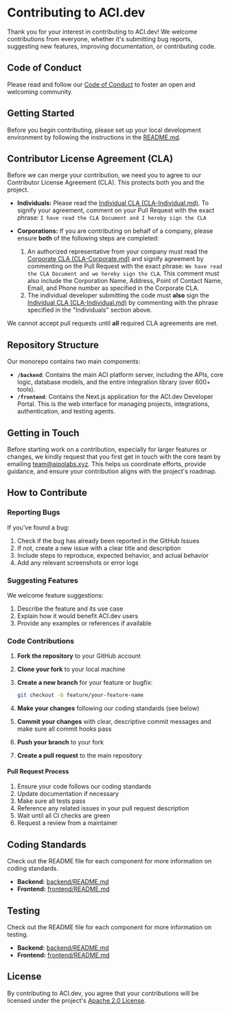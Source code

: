 # Contributing to ACI.dev

Thank you for your interest in contributing to ACI.dev! We welcome contributions from everyone, whether it's submitting bug reports, suggesting new features, improving documentation, or contributing code.

## Code of Conduct

Please read and follow our [Code of Conduct](CODE_OF_CONDUCT.md) to foster an open and welcoming community.

## Getting Started

Before you begin contributing, please set up your local development environment by following the instructions in the [README.md](README.md).

## Contributor License Agreement (CLA)

Before we can merge your contribution, we need you to agree to our Contributor License Agreement (CLA). This protects both you and the project.

- **Individuals:** Please read the [Individual CLA (CLA-Individual.md)](CLA-Individual.md). To signify your agreement, comment on your Pull Request with the exact phrase:
    `I have read the CLA Document and I hereby sign the CLA`

- **Corporations:** If you are contributing on behalf of a company, please ensure **both** of the following steps are completed:
    1. An authorized representative from your company must read the [Corporate CLA (CLA-Corporate.md)](CLA-Corporate.md) and signify agreement by commenting on the Pull Request with the exact phrase: `We have read the CLA Document and we hereby sign the CLA`. This comment must also include the Corporation Name, Address, Point of Contact Name, Email, and Phone number as specified in the Corporate CLA.
    2. The individual developer submitting the code must **also** sign the [Individual CLA (CLA-Individual.md)](CLA-Individual.md) by commenting with the phrase specified in the "Individuals" section above.

We cannot accept pull requests until **all** required CLA agreements are met.

## Repository Structure

Our monorepo contains two main components:

- **`/backend`**: Contains the main ACI platform server, including the APIs, core logic, database models, and the entire integration library (over 600+ tools).
- **`/frontend`**: Contains the Next.js application for the ACI.dev Developer Portal. This is the web interface for managing projects, integrations, authentication, and testing agents.

## Getting in Touch

Before starting work on a contribution, especially for larger features or changes, we kindly request that you first get in touch with the core team by emailing <team@aipolabs.xyz>. This helps us coordinate efforts, provide guidance, and ensure your contribution aligns with the project's roadmap.

## How to Contribute

### Reporting Bugs

If you've found a bug:

1. Check if the bug has already been reported in the GitHub Issues
2. If not, create a new issue with a clear title and description
3. Include steps to reproduce, expected behavior, and actual behavior
4. Add any relevant screenshots or error logs

### Suggesting Features

We welcome feature suggestions:

1. Describe the feature and its use case
2. Explain how it would benefit ACI.dev users
3. Provide any examples or references if available

### Code Contributions

1. **Fork the repository** to your GitHub account
2. **Clone your fork** to your local machine
3. **Create a new branch** for your feature or bugfix:

   ```bash
   git checkout -b feature/your-feature-name
   ```

4. **Make your changes** following our coding standards (see below)
5. **Commit your changes** with clear, descriptive commit messages and make sure all commit hooks pass
6. **Push your branch** to your fork
7. **Create a pull request** to the main repository

#### Pull Request Process

1. Ensure your code follows our coding standards
2. Update documentation if necessary
3. Make sure all tests pass
4. Reference any related issues in your pull request description
5. Wait until all CI checks are green
6. Request a review from a maintainer

## Coding Standards

Check out the README file for each component for more information on coding standards.

- **Backend:** [backend/README.md](backend/README.md)
- **Frontend:** [frontend/README.md](frontend/README.md)

## Testing

Check out the README file for each component for more information on testing.

- **Backend:** [backend/README.md](backend/README.md)
- **Frontend:** [frontend/README.md](frontend/README.md)

## License

By contributing to ACI.dev, you agree that your contributions will be licensed under the project's [Apache 2.0 License](LICENSE).

